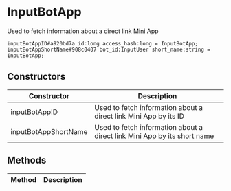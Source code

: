 # InputBotApp
Used to fetch information about a direct link Mini App

```
inputBotAppID#a920bd7a id:long access_hash:long = InputBotApp;
inputBotAppShortName#908c0407 bot_id:InputUser short_name:string = InputBotApp;
```

## Constructors
| Constructor | Description |
| ---- | ----------- |
| inputBotAppID | Used to fetch information about a direct link Mini App by its ID |
| inputBotAppShortName | Used to fetch information about a direct link Mini App by its short name |


## Methods
| Method | Description |
| ---- | ----------- |


